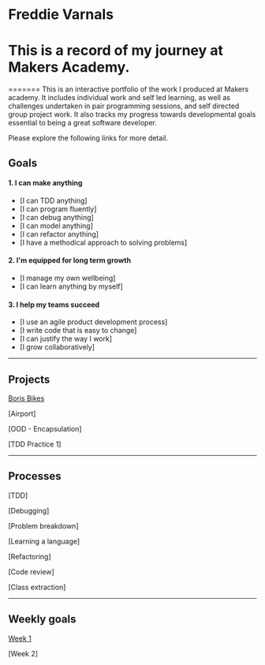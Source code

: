 # Freddie Varnals #

# This is a record of my journey at Makers Academy. #
=======
This is an interactive portfolio of the work I produced at Makers academy.
It includes individual work and self led learning, as well as challenges undertaken in pair programming sessions, and self directed group project work.
It also tracks my progress towards developmental goals essential to being a great software developer.

Please explore the following links for more detail.


## Goals

#### 1. I can make anything

- [I can TDD anything]
- [I can program fluently]
- [I can debug anything]
- [I can model anything]
- [I can refactor anything]
- [I have a methodical approach to solving problems]

#### 2. I'm equipped for long term growth

- [I manage my own wellbeing]
- [I can learn anything by myself]

#### 3. I help my teams succeed

- [I use an agile product development process]
- [I write code that is easy to change]
- [I can justify the way I work]
- [I grow collaboratively]

------

## Projects

[Boris Bikes](https://github.com/fvarnals/boris-bikes)

[Airport]

[OOD - Encapsulation]

[TDD Practice 1]

------

## Processes

[TDD]

[Debugging]

[Problem breakdown]

[Learning a language]

[Refactoring]

[Code review]

[Class extraction]

------

## Weekly goals

[Week 1](https://github.com/fvarnals/Makers-Portfolio/blob/master/Week%20README/Week1.md)

[Week 2]
